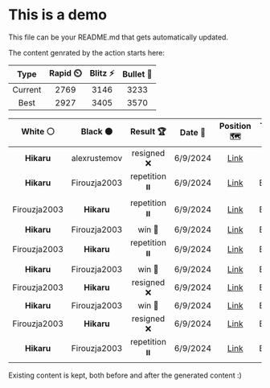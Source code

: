# This is a demo

This file can be your README.md that gets automatically updated.

The content genrated by the action starts here:

<!--START_SECTION:chessStats-->
<!-- Automatically generated with https://github.com/Balastrong/chess-stats-action -->

| Type | Rapid ⏲️ | Blitz ⚡ | Bullet 🔫 |
|:---:|:---:|:---:|:---:|
| Current | 2769 | 3146 | 3233 |
| Best | 2927 | 3405 | 3570 |

| White ⚪ | Black ⚫ | Result 🏆 | Date 📅 | Position 🗺️ | Type 🕕 |
|:---:|:---:|:---:|:---:|:---:|:---:|
| **Hikaru** | alexrustemov | resigned ❌ | 6/9/2024 | <a href="http://www.ee.unb.ca/cgi-bin/tervo/fen.pl?select=8/2b5/2P5/4k3/2B3KP/5p2/4p3/8 w - -">Link</a> | Blitz |
| **Hikaru** | Firouzja2003 | repetition ⏸️ | 6/9/2024 | <a href="http://www.ee.unb.ca/cgi-bin/tervo/fen.pl?select=8/5b2/2k5/7p/p1PK3P/P3B3/8/8 w - -">Link</a> | Bullet |
| Firouzja2003 | **Hikaru** | repetition ⏸️ | 6/9/2024 | <a href="http://www.ee.unb.ca/cgi-bin/tervo/fen.pl?select=8/3K4/1p3p1p/pBk2P1P/P1P3Pb/8/8/8 b - -">Link</a> | Bullet |
| **Hikaru** | Firouzja2003 | win 🥇 | 6/9/2024 | <a href="http://www.ee.unb.ca/cgi-bin/tervo/fen.pl?select=Q7/8/8/7p/1K5P/1P4p1/4k3/8 b - -">Link</a> | Bullet |
| Firouzja2003 | **Hikaru** | repetition ⏸️ | 6/9/2024 | <a href="http://www.ee.unb.ca/cgi-bin/tervo/fen.pl?select=r7/6pk/8/r5PP/p2R2K1/R7/8/8 w - -">Link</a> | Bullet |
| **Hikaru** | Firouzja2003 | win 🥇 | 6/9/2024 | <a href="http://www.ee.unb.ca/cgi-bin/tervo/fen.pl?select=8/8/8/8/8/1R6/2K5/k7 b - -">Link</a> | Bullet |
| Firouzja2003 | **Hikaru** | resigned ❌ | 6/9/2024 | <a href="http://www.ee.unb.ca/cgi-bin/tervo/fen.pl?select=8/p4p2/Ppk1p3/4P3/7B/2P2P2/1P6/5K2 b - -">Link</a> | Bullet |
| **Hikaru** | Firouzja2003 | win 🥇 | 6/9/2024 | <a href="http://www.ee.unb.ca/cgi-bin/tervo/fen.pl?select=1bk5/1Q6/1PB5/3N4/8/2PK4/8/8 b - -">Link</a> | Bullet |
| Firouzja2003 | **Hikaru** | resigned ❌ | 6/9/2024 | <a href="http://www.ee.unb.ca/cgi-bin/tervo/fen.pl?select=6k1/4Np2/2r4p/4b3/4Pnb1/1P4N1/1P3PP1/R5K1 b - -">Link</a> | Bullet |
| **Hikaru** | Firouzja2003 | repetition ⏸️ | 6/9/2024 | <a href="http://www.ee.unb.ca/cgi-bin/tervo/fen.pl?select=8/6p1/R4b2/3k4/6Kp/8/8/8 b - -">Link</a> | Bullet |

<!--END_SECTION:chessStats-->

Existing content is kept, both before and after the generated content :)
